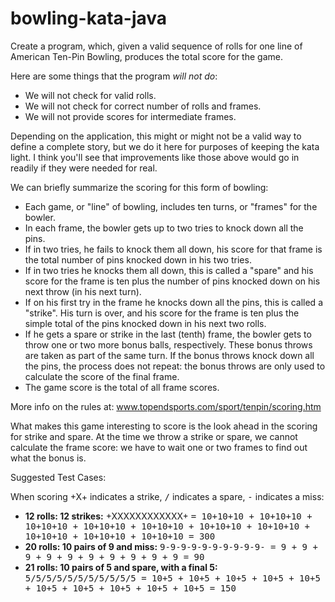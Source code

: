 # bowling-kata-java 

Create a program, which, given a valid sequence of rolls for one line of American Ten-Pin Bowling, produces the total score for the game.

Here are some things that the program <em>will not do</em>:

* We will not check for valid rolls.
* We will not check for correct number of rolls and frames.
* We will not provide scores for intermediate frames.

Depending on the application, this might or might not be a valid way to define a complete story, but we do it here for purposes of keeping the kata light. I think you'll see that improvements like those above would go in readily if they were needed for real.

We can briefly summarize the scoring for this form of bowling:

* Each game, or "line" of bowling, includes ten turns, or "frames" for the bowler.
* In each frame, the bowler gets up to two tries to knock down all the pins.
* If in two tries, he fails to knock them all down, his score for that frame is the total number of pins knocked down in his two tries.
* If in two tries he knocks them all down, this is called a "spare" and his score for the frame is ten plus the number of pins knocked down on his next throw (in his next turn).
* If on his first try in the frame he knocks down all the pins, this is called a "strike". His turn is over, and his score for the frame is ten plus the simple total of the pins knocked down in his next two rolls.
* If he gets a spare or strike in the last (tenth) frame, the bowler gets to throw one or two more bonus balls, respectively. These bonus throws are taken as part of the same turn. If the bonus throws knock down all the pins, the process does not repeat: the bonus throws are only used to calculate the score of the final frame.
* The game score is the total of all frame scores.

More info on the rules at: <a href="www.topendsports.com/sport/tenpin/scoring.htm">www.topendsports.com/sport/tenpin/scoring.htm</a>

What makes this game interesting to score is the look ahead in the scoring for strike and spare. At the time we throw a strike or spare, we cannot calculate the frame score: we have to wait one or two frames to find out what the bonus is.

Suggested Test Cases:

When scoring +X+ indicates a strike, <tt>/</tt> indicates a spare, <tt>-</tt> indicates a miss:

* <b>12 rolls: 12 strikes:</b> +XXXXXXXXXXXX+  <tt>= 10+10+10 + 10+10+10 + 10+10+10 + 10+10+10 + 10+10+10 + 10+10+10 + 10+10+10 + 10+10+10 + 10+10+10 + 10+10+10 = 300</tt>
* <b>20 rolls: 10 pairs of 9 and miss:</b> <tt>9-9-9-9-9-9-9-9-9-9- = 9 + 9 + 9 + 9 + 9 + 9 + 9 + 9 + 9 + 9 = 90</tt>
* <b>21 rolls: 10 pairs of 5 and spare, with a final 5:</b> <tt>5/5/5/5/5/5/5/5/5/5/5 = 10+5 + 10+5 + 10+5 + 10+5 + 10+5 + 10+5 + 10+5 + 10+5 + 10+5 + 10+5 = 150</tt>
